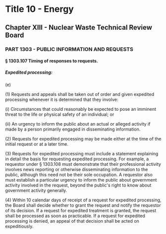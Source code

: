 
# Title 10 - Energy
## Chapter XIII - Nuclear Waste Technical Review Board
### PART 1303 - PUBLIC INFORMATION AND REQUESTS
#### § 1303.107 Timing of responses to requests.
##### Expedited processing:

(e)

(1) Requests and appeals shall be taken out of order and given expedited processing whenever it is determined that they involve:

(i) Circumstances that could reasonably be expected to pose an imminent threat to the life or physical safety of an individual; or

(ii) An urgency to inform the public about an actual or alleged activity if made by a person primarily engaged in disseminating information.

(2) Requests for expedited processing may be made either at the time of the initial request or at a later time.

(3) Requests for expedited processing must include a statement explaining in detail the basis for requesting expedited processing. For example, a requestor under § 1303.108 must demonstrate that their professional activity involves news reporting or otherwise disseminating information to the public, although this need not be their sole occupation. A requestor also must establish a particular urgency to inform the public about government activity involved in the request, beyond the public's right to know about government activity generally.

(4) Within 10 calendar days of receipt of a request for expedited processing, the Board shall decide whether to grant the request and notify the requestor of its decision. If a request for expedited treatment is granted, the request shall be processed as soon as practicable. If a request for expedited processing is denied, an appeal of that decision shall be acted on expeditiously.
